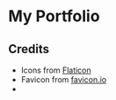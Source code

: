 # My Portfolio
## Credits
- Icons from [Flaticon](https://www.flaticon.com/)
- Favicon from [favicon.io](https://favicon.io/)
- 